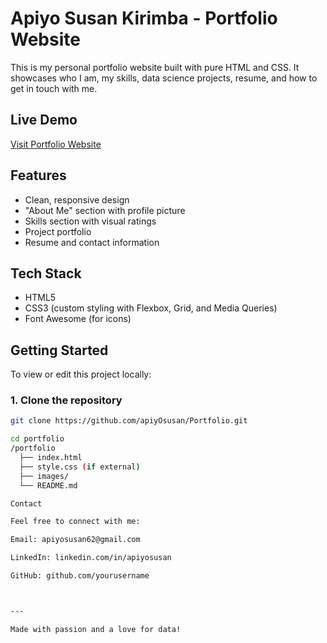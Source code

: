 # Apiyo Susan Kirimba - Portfolio Website

This is my personal portfolio website built with pure HTML and CSS. It showcases who I am, my skills, data science projects, resume, and how to get in touch with me.

## Live Demo
[Visit Portfolio Website](https://github.com/apiyOsusan/Portfolio.git)

## Features
- Clean, responsive design
- "About Me" section with profile picture
- Skills section with visual ratings
- Project portfolio
- Resume and contact information

## Tech Stack
- HTML5
- CSS3 (custom styling with Flexbox, Grid, and Media Queries)
- Font Awesome (for icons)

## Getting Started

To view or edit this project locally:

### 1. Clone the repository
```bash
git clone https://github.com/apiyOsusan/Portfolio.git

cd portfolio
/portfolio
  ├── index.html
  ├── style.css (if external)
  ├── images/
  └── README.md

Contact

Feel free to connect with me:

Email: apiyosusan62@gmail.com

LinkedIn: linkedin.com/in/apiyosusan

GitHub: github.com/yourusername



---

Made with passion and a love for data!
